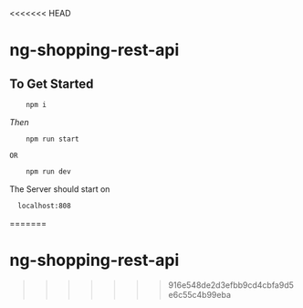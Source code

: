 <<<<<<< HEAD
# ng-shopping-rest-api

## To Get Started

```sh
	npm i 
```
<i>Then </i>

```sh
	npm run start 
```
	OR
```sh
	npm run dev 
```
The Server should start on 
```sh
  localhost:808
```
=======
# ng-shopping-rest-api
>>>>>>> 916e548de2d3efbb9cd4cbfa9d5e6c55c4b99eba
